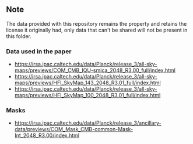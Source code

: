 ## Note
The data provided with this repository remains the property and retains the license it 
originally had, only data that can't be shared will not be present in this folder.

### Data used in the paper
- https://irsa.ipac.caltech.edu/data/Planck/release_3/all-sky-maps/previews/COM_CMB_IQU-smica_2048_R3.00_full/index.html
- https://irsa.ipac.caltech.edu/data/Planck/release_3/all-sky-maps/previews/HFI_SkyMap_143_2048_R3.01_full/index.html
- https://irsa.ipac.caltech.edu/data/Planck/release_3/all-sky-maps/previews/HFI_SkyMap_100_2048_R3.01_full/index.html

### Masks
- https://irsa.ipac.caltech.edu/data/Planck/release_3/ancillary-data/previews/COM_Mask_CMB-common-Mask-Int_2048_R3.00/index.html